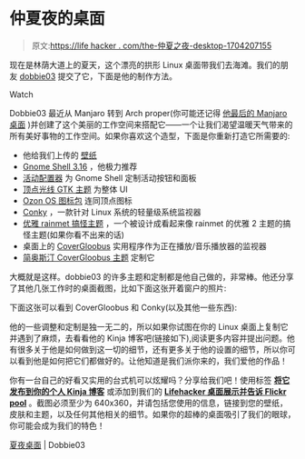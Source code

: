 # 仲夏夜的桌面

> 原文:[https://life hacker . com/the-仲夏之夜-desktop-1704207155](https://lifehacker.com/the-midsummer-nights-desktop-1704207155)

现在是林荫大道上的夏天，这个漂亮的拱形 Linux 桌面带我们去海滩。我们的朋友 [dobbie03](http://kinja.com/dobbie03) 提交了它，下面是他的制作方法。

Watch

Dobbie03 最近从 Manjaro 转到 Arch proper(你可能还记得 [他最后的 Manjaro 桌面](http://lifehacker.com/the-distant-pyramid-desktop-1654404411) )并创建了这个美丽的工作空间来搭配它——一个让我们渴望温暖天气带来的所有美好事物的工作空间。如果你喜欢这个造型，下面是你重新打造它所需要的:

*   他给我们上传的 [壁纸](http://i.kinja-img.com/gawker-media/image/upload/c65sk3mshowxrtlljbvh.jpg)
*   [Gnome Shell 3.16](https://www.archlinux.org/packages/extra/x86_64/gnome-shell/) ，他极力推荐
*   [活动配置器](https://extensions.gnome.org/extension/358/activities-configurator/) 为 Gnome Shell 定制活动按钮和面板
*   [顶点光线 GTK 主题](http://www.deviantart.com/art/Vertex-Theme-470663601) 为整体 UI
*   [Ozon OS 图标包](https://github.com/ozonos/ozon-icon-theme) 连同顶点图标
*   [Conky](http://conky.sourceforge.net/) ，一款针对 Linux 系统的轻量级系统监视器
*   [优雅 rainmet 搞怪主题](http://dobbie03.deviantart.com/art/Elegance-Rainmeter-Conky-526588187) ，一个被设计成看起来像 rainmet 的优雅 2 主题的搞怪主题(如果你看不出来的话)
*   桌面上的 [CoverGloobus](https://launchpad.net/covergloobus) 实用程序作为正在播放/音乐播放器的监视器
*   [简奥斯汀 CoverGloobus 主题](http://dobbie03.deviantart.com/art/Jane-Austen-Covergloobus-526591678) 定制它

大概就是这样。dobbie03 的许多主题和定制都是他自己做的，非常棒。他还分享了其他几张工作时的桌面截图，比如下面这张开着窗户的照片:

下面这张可以看到 CoverGloobus 和 Conky(以及其他一些东西):

他的一些调整和定制是独一无二的，所以如果你试图在你的 Linux 桌面上复制它并遇到了麻烦，去看看他的 Kinja 博客吧(链接如下),阅读更多内容并提出问题。他有很多关于他是如何做到这一切的细节，还有更多关于他的设置的细节，所以你可以看到他是如何把它们都做好的。让他知道是我们派你来的，我们爱他的作品！

你有一台自己的好看又实用的台式机可以炫耀吗？分享给我们吧！使用标签 [**将它发布到你的个人 Kinja 博客**](http://kinja.com/desktop-showcase) 或添加到我们的 [**Lifehacker 桌面展示并告诉 Flickr pool**](https://www.flickr.com/groups/lifehacker-desktop-showandtell/pool/) 。截图必须至少为 640x360，并请包括您使用的信息，链接到您的壁纸，皮肤和主题，以及任何其他相关的细节。如果你的超棒的桌面吸引了我们的眼球，你可能会成为我们的特色！

[夏夜桌面](http://dobbie03.kinja.com/summer-evening-desktop-1701568497) | Dobbie03
